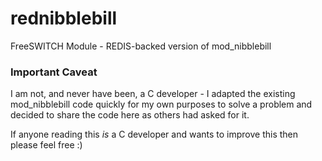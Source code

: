 rednibblebill
=============

FreeSWITCH Module - REDIS-backed version of mod_nibblebill

### Important Caveat

I am not, and never have been, a C developer - I adapted the existing mod_nibblebill code quickly for my own purposes to solve a problem and decided to share the code here as others had asked for it.

If anyone reading this _is_ a C developer and wants to improve this then please feel free  :)
